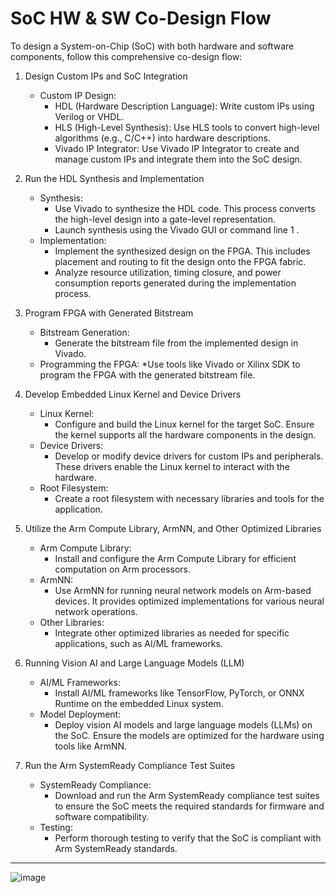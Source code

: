 # SoC HW & SW Co-Design Flow

To design a System-on-Chip (SoC) with both hardware and software components, follow this comprehensive co-design flow:

1. Design Custom IPs and SoC Integration
   * Custom IP Design:
       * HDL (Hardware Description Language): Write custom IPs using Verilog or VHDL.
       * HLS (High-Level Synthesis): Use HLS tools to convert high-level algorithms (e.g., C/C++) into hardware descriptions.
       * Vivado IP Integrator: Use Vivado IP Integrator to create and manage custom IPs and integrate them into the SoC design.
        
2. Run the HDL Synthesis and Implementation
   * Synthesis:
      * Use Vivado to synthesize the HDL code. This process converts the high-level design into a gate-level representation.
      * Launch synthesis using the Vivado GUI or command line 1 .
   * Implementation:
      * Implement the synthesized design on the FPGA. This includes placement and routing to fit the design onto the FPGA fabric.
      * Analyze resource utilization, timing closure, and power consumption reports generated during the implementation process.

3. Program FPGA with Generated Bitstream
   * Bitstream Generation:
      * Generate the bitstream file from the implemented design in Vivado.
   * Programming the FPGA:
      *Use tools like Vivado or Xilinx SDK to program the FPGA with the generated bitstream file.

4. Develop Embedded Linux Kernel and Device Drivers
   * Linux Kernel:
      * Configure and build the Linux kernel for the target SoC. Ensure the kernel supports all the hardware components in the design.
   * Device Drivers:
      * Develop or modify device drivers for custom IPs and peripherals. These drivers enable the Linux kernel to interact with the hardware.
   * Root Filesystem:
      * Create a root filesystem with necessary libraries and tools for the application.

5. Utilize the Arm Compute Library, ArmNN, and Other Optimized Libraries
   * Arm Compute Library:
      * Install and configure the Arm Compute Library for efficient computation on Arm processors.
   * ArmNN:
      * Use ArmNN for running neural network models on Arm-based devices. It provides optimized implementations for various neural network operations.
   * Other Libraries:
      * Integrate other optimized libraries as needed for specific applications, such as AI/ML frameworks.

6. Running Vision AI and Large Language Models (LLM)
   * AI/ML Frameworks:
      * Install AI/ML frameworks like TensorFlow, PyTorch, or ONNX Runtime on the embedded Linux system.
   * Model Deployment:
      * Deploy vision AI models and large language models (LLMs) on the SoC. Ensure the models are optimized for the hardware using tools like ArmNN.

7. Run the Arm SystemReady Compliance Test Suites
   * SystemReady Compliance:
      * Download and run the Arm SystemReady compliance test suites to ensure the SoC meets the required standards for firmware and software compatibility.
   * Testing:
      * Perform thorough testing to verify that the SoC is compliant with Arm SystemReady standards.
   
---
![image](https://github.com/user-attachments/assets/354d3d06-4bd9-41b0-b018-67d11f5773be)
